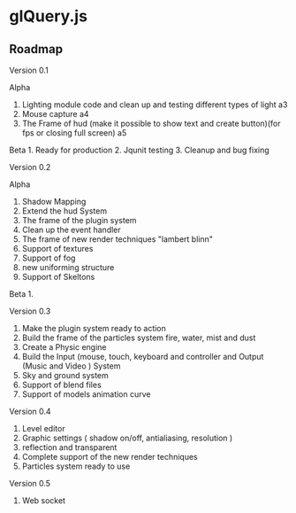 <h1>glQuery.js</h1>


<h2>Roadmap</h2>
Version 0.1

Alpha
<ol>
<li>Lighting module code and clean up and testing different types of light a3</li>
<li>Mouse capture a4</li>
<li>The Frame of hud (make it possible to show text and create button)(for fps or closing full screen) a5</li>
</ol>
Beta
1. Ready for production
2. Jqunit testing 
3. Cleanup and bug fixing


Version 0.2

Alpha
1. Shadow Mapping 
2. Extend the hud System 
3. The frame of the plugin system 
4. Clean up the event handler
5. The frame of new render techniques "lambert blinn"
6. Support of textures
7. Support of fog
8. new uniforming structure 
9. Support of Skeltons

Beta
1.


Version 0.3

1. Make the plugin system ready to action
2. Build the frame of the particles system fire, water, mist and dust
3. Create a Physic engine
4. Build the Input (mouse, touch, keyboard  and controller and Output (Music and Video ) System 
5. Sky and ground system
6. Support of blend files
7. Support of models animation curve


Version 0.4

1. Level editor
2. Graphic settings ( shadow on/off,  antialiasing, resolution )
3. reflection and transparent
4. Complete support of the new render techniques
5. Particles system ready to use


Version 0.5

1. Web socket 